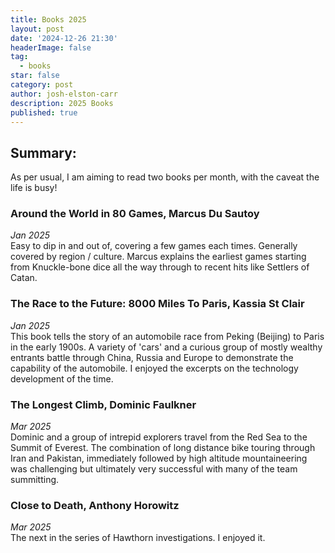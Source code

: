 ```yaml
---
title: Books 2025
layout: post
date: '2024-12-26 21:30'
headerImage: false
tag:
  - books
star: false
category: post
author: josh-elston-carr
description: 2025 Books
published: true
---
```


## Summary:
As per usual, I am aiming to read two books per month, with the caveat the life is busy!

### Around the World in 80 Games, Marcus Du Sautoy
*Jan 2025*  
Easy to dip in and out of, covering a few games each times. Generally covered by region / culture. Marcus explains the earliest games starting from Knuckle-bone dice all the way through to recent hits like Settlers of Catan.

### The Race to the Future: 8000 Miles To Paris, Kassia St Clair
*Jan 2025*  
This book tells the story of an automobile race from Peking (Beijing) to Paris in the early 1900s. A variety of 'cars' and a curious group of mostly wealthy entrants battle through China, Russia and Europe to demonstrate the capability of the automobile. I enjoyed the excerpts on the technology development of the time.

### The Longest Climb, Dominic Faulkner
*Mar 2025*  
Dominic and a group of intrepid explorers travel from the Red Sea to the Summit of Everest. The combination of long distance bike touring through Iran and Pakistan, immediately followed by high altitude mountaineering was challenging but ultimately very successful with many of the team summitting. 

### Close to Death, Anthony Horowitz
*Mar 2025*  
The next in the series of Hawthorn investigations. I enjoyed it. 




